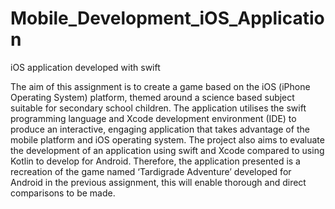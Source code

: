 # Mobile_Development_iOS_Application
 iOS application developed with swift

The aim of this assignment is to create a game based on the iOS (iPhone Operating System) platform, themed around a science based subject suitable for secondary school children. The application utilises the swift programming language and Xcode development environment (IDE) to produce an interactive, engaging application that takes advantage of the mobile platform and iOS operating system. The project also aims to evaluate the development of an application using swift and Xcode compared to using Kotlin to develop for Android. Therefore, the application presented is a recreation of the game named ‘Tardigrade Adventure’ developed for Android in the previous assignment, this will enable thorough and direct comparisons to be made.
